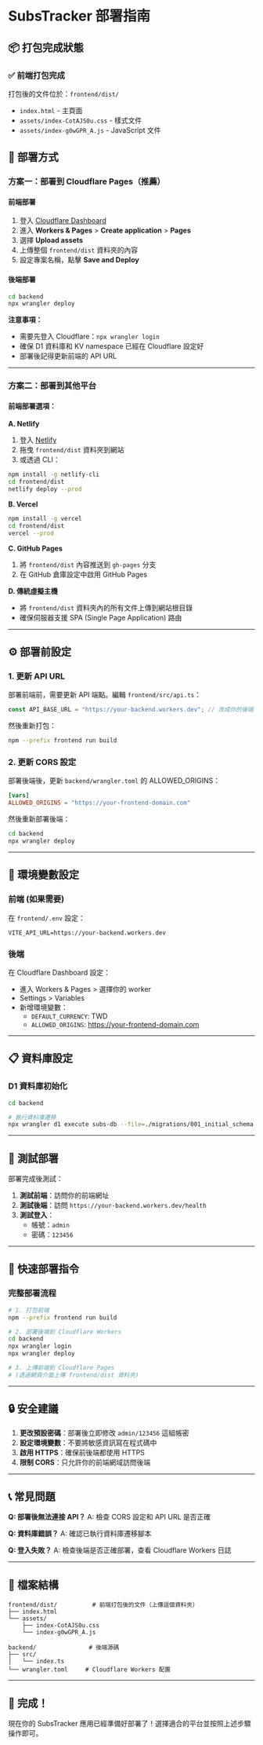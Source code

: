 # SubsTracker 部署指南

## 📦 打包完成狀態

### ✅ 前端打包完成

打包後的文件位於：`frontend/dist/`

- `index.html` - 主頁面
- `assets/index-CotAJS0u.css` - 樣式文件
- `assets/index-g0wGPR_A.js` - JavaScript 文件

## 🚀 部署方式

### 方案一：部署到 Cloudflare Pages（推薦）

#### 前端部署

1. 登入 [Cloudflare Dashboard](https://dash.cloudflare.com/)
2. 進入 **Workers & Pages** > **Create application** > **Pages**
3. 選擇 **Upload assets**
4. 上傳整個 `frontend/dist` 資料夾的內容
5. 設定專案名稱，點擊 **Save and Deploy**

#### 後端部署

```bash
cd backend
npx wrangler deploy
```

**注意事項：**

- 需要先登入 Cloudflare：`npx wrangler login`
- 確保 D1 資料庫和 KV namespace 已經在 Cloudflare 設定好
- 部署後記得更新前端的 API URL

---

### 方案二：部署到其他平台

#### 前端部署選項：

**A. Netlify**

1. 登入 [Netlify](https://www.netlify.com/)
2. 拖曳 `frontend/dist` 資料夾到網站
3. 或透過 CLI：

```bash
npm install -g netlify-cli
cd frontend/dist
netlify deploy --prod
```

**B. Vercel**

```bash
npm install -g vercel
cd frontend/dist
vercel --prod
```

**C. GitHub Pages**

1. 將 `frontend/dist` 內容推送到 `gh-pages` 分支
2. 在 GitHub 倉庫設定中啟用 GitHub Pages

**D. 傳統虛擬主機**

- 將 `frontend/dist` 資料夾內的所有文件上傳到網站根目錄
- 確保伺服器支援 SPA (Single Page Application) 路由

---

## ⚙️ 部署前設定

### 1. 更新 API URL

部署前端前，需要更新 API 端點。編輯 `frontend/src/api.ts`：

```typescript
const API_BASE_URL = "https://your-backend.workers.dev"; // 改成你的後端 URL
```

然後重新打包：

```bash
npm --prefix frontend run build
```

### 2. 更新 CORS 設定

部署後端後，更新 `backend/wrangler.toml` 的 ALLOWED_ORIGINS：

```toml
[vars]
ALLOWED_ORIGINS = "https://your-frontend-domain.com"
```

然後重新部署後端：

```bash
cd backend
npx wrangler deploy
```

---

## 🔧 環境變數設定

### 前端 (如果需要)

在 `frontend/.env` 設定：

```
VITE_API_URL=https://your-backend.workers.dev
```

### 後端

在 Cloudflare Dashboard 設定：

- 進入 Workers & Pages > 選擇你的 worker
- Settings > Variables
- 新增環境變數：
  - `DEFAULT_CURRENCY`: TWD
  - `ALLOWED_ORIGINS`: https://your-frontend-domain.com

---

## 📋 資料庫設定

### D1 資料庫初始化

```bash
cd backend

# 執行資料庫遷移
npx wrangler d1 execute subs-db --file=./migrations/001_initial_schema.sql --remote
```

---

## 🧪 測試部署

部署完成後測試：

1. **測試前端**：訪問你的前端網址
2. **測試後端**：訪問 `https://your-backend.workers.dev/health`
3. **測試登入**：
   - 帳號：`admin`
   - 密碼：`123456`

---

## 📝 快速部署指令

### 完整部署流程

```bash
# 1. 打包前端
npm --prefix frontend run build

# 2. 部署後端到 Cloudflare Workers
cd backend
npx wrangler login
npx wrangler deploy

# 3. 上傳前端到 Cloudflare Pages
# (透過網頁介面上傳 frontend/dist 資料夾)
```

---

## 🔒 安全建議

1. **更改預設密碼**：部署後立即修改 `admin/123456` 這組帳密
2. **設定環境變數**：不要將敏感資訊寫在程式碼中
3. **啟用 HTTPS**：確保前後端都使用 HTTPS
4. **限制 CORS**：只允許你的前端網域訪問後端

---

## 📞 常見問題

**Q: 部署後無法連接 API？**
A: 檢查 CORS 設定和 API URL 是否正確

**Q: 資料庫錯誤？**
A: 確認已執行資料庫遷移腳本

**Q: 登入失敗？**
A: 檢查後端是否正確部署，查看 Cloudflare Workers 日誌

---

## 📂 檔案結構

```
frontend/dist/          # 前端打包後的文件（上傳這個資料夾）
├── index.html
└── assets/
    ├── index-CotAJS0u.css
    └── index-g0wGPR_A.js

backend/               # 後端源碼
├── src/
│   └── index.ts
└── wrangler.toml     # Cloudflare Workers 配置
```

---

## 🎉 完成！

現在你的 SubsTracker 應用已經準備好部署了！選擇適合的平台並按照上述步驟操作即可。
